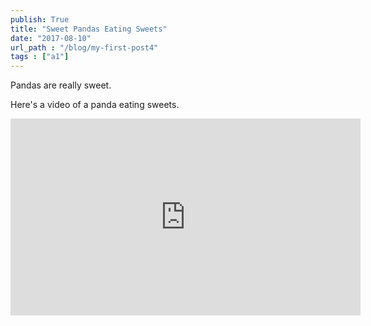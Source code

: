```yaml
---
publish: True
title: "Sweet Pandas Eating Sweets"
date: "2017-08-10"
url_path : "/blog/my-first-post4"
tags : ["a1"]
---
```


Pandas are really sweet.

Here's a video of a panda eating sweets.

<iframe width="560" height="315" src="https://www.youtube.com/embed/4n0xNbfJLR8" frameborder="0" allowfullscreen></iframe>